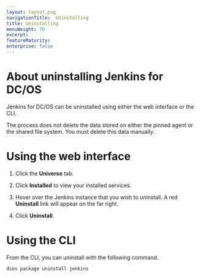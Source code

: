 ```yaml
---
layout: layout.pug
navigationTitle:  Uninstalling
title: Uninstalling
menuWeight: 70
excerpt:
featureMaturity:
enterprise: false
---
```

<h1>About uninstalling Jenkins for DC/OS</h1>

Jenkins for DC/OS can be uninstalled using either the web interface or the CLI.

The process does not delete the data stored on either the pinned agent or the shared file system. You must delete this data manually.

<h1>Using the web interface</h1>

<ol>
<li>Click the <strong>Universe</strong> tab.</p></li>
<li><p>Click <strong>Installed</strong> to view your installed services.</p></li>
<li><p>Hover over the Jenkins instance that you wish to uninstall. A red <strong>Uninstall</strong> link will appear on the far right.</p></li>
<li><p>Click <strong>Uninstall</strong>.</p></li>
</ol>

<h1>Using the CLI</h1>

<p>From the CLI, you can uninstall with the following command.

<pre><code class="bash">dcos package uninstall jenkins
</code></pre>
